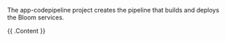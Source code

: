 The app-codepipeline project creates the pipeline that builds and deploys the Bloom services.

<!-- BEGIN_TF_DOCS -->

{{ .Content }}

<!-- END_TF_DOCS -->
